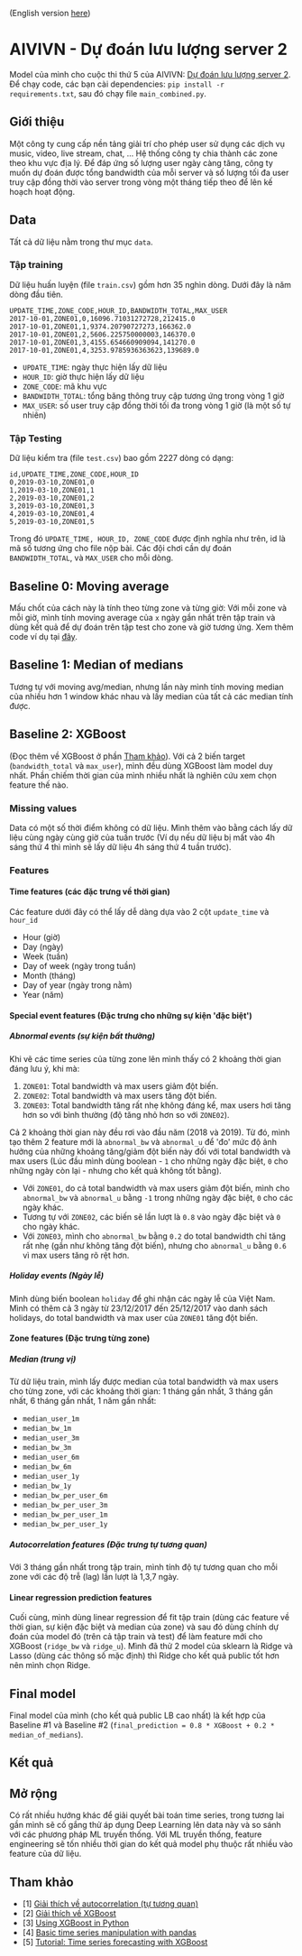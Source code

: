 (English version [here](README.md))
# AIVIVN - Dự đoán lưu lượng server 2
Model của mình cho cuộc thi thứ 5 của AIVIVN: [Dự đoán lưu lượng server 2](https://www.aivivn.com/contests/5). Để chạy code, các bạn cài dependencies: `pip install -r requirements.txt`, sau đó chạy file `main_combined.py`.

## 	Giới thiệu
Một công ty cung cấp nền tảng giải trí cho phép user sử dụng các dịch vụ music, video, live stream, chat, … Hệ thống công ty chia thành các zone theo khu vực địa lý. Để đáp ứng số lượng user ngày càng tăng, công ty muốn dự đoán được tổng bandwidth của mỗi server và số lượng tối đa user truy cập đồng thời vào server trong vòng một tháng tiếp theo để lên kế hoạch hoạt động.

## Data
Tất cả dữ liệu nằm trong thư mục `data`.
### Tập training
Dữ liệu huấn luyện (file `train.csv`) gồm hơn 35 nghìn dòng. Dưới đây là năm dòng đầu tiên.

```csv
UPDATE_TIME,ZONE_CODE,HOUR_ID,BANDWIDTH_TOTAL,MAX_USER
2017-10-01,ZONE01,0,16096.71031272728,212415.0
2017-10-01,ZONE01,1,9374.20790727273,166362.0
2017-10-01,ZONE01,2,5606.225750000003,146370.0
2017-10-01,ZONE01,3,4155.654660909094,141270.0
2017-10-01,ZONE01,4,3253.9785936363623,139689.0
```

- `UPDATE_TIME`: ngày thực hiện lấy dữ liệu
- `HOUR_ID`: giờ thực hiện lấy dữ liệu
- `ZONE_CODE`: mã khu vực
- `BANDWIDTH_TOTAL`: tổng băng thông truy cập tương ứng trong vòng 1 giờ
- `MAX_USER`: số user truy cập đồng thời tối đa trong vòng 1 giờ (là một số tự nhiên)

### Tập Testing 
Dữ liệu kiểm tra (file `test.csv`) bao gồm 2227 dòng có dạng:

```csv
id,UPDATE_TIME,ZONE_CODE,HOUR_ID
0,2019-03-10,ZONE01,0
1,2019-03-10,ZONE01,1
2,2019-03-10,ZONE01,2
3,2019-03-10,ZONE01,3
4,2019-03-10,ZONE01,4
5,2019-03-10,ZONE01,5
```
Trong đó `UPDATE_TIME, HOUR_ID, ZONE_CODE` được định nghĩa như trên, id là mã số tương ứng cho file nộp bài. Các đội chơi cần dự đoán `BANDWIDTH_TOTAL`, và `MAX_USER` cho mỗi dòng.

## Baseline 0: Moving average
Mấu chốt của cách này là tính theo từng zone và từng giờ: Với mỗi zone và mỗi giờ, mình tính moving average của `x` ngày gần nhất trên tập train và dùng kết quả để dự đoán trên tập test cho zone và giờ tương ứng. Xem thêm code ví dụ tại [đây](https://forum.machinelearningcoban.com/t/aivivn-bandwidth-prediction-baseline-with-moving-average/5488).

## Baseline 1: Median of medians
Tương tự với moving avg/median, nhưng lần này mình tính moving median của nhiều hơn 1 window khác nhau và lấy median của tất cả các median tính được.

## Baseline 2: XGBoost
(Đọc thêm về XGBoost ở phần [Tham khảo](#tham-khảo)). Với cả 2 biến target (`bandwidth_total` và `max_user`), mình đều dùng XGBoost làm model duy nhất. Phần chiếm thời gian của mình nhiều nhất là nghiên cứu xem chọn feature thế nào.

### Missing values
Data có một số thời điểm không có dữ liệu. Mình thêm vào bằng cách lấy dữ liệu cùng ngày cùng giờ của tuần trước (Ví dụ nếu dữ liệu bị mất vào 4h sáng thứ 4 thì mình sẽ lấy dữ liệu 4h sáng thứ 4 tuần trước).

### Features
#### Time features (các đặc trưng về thời gian)
Các feature dưới đây có thể lấy dễ dàng dựa vào 2 cột `update_time` và `hour_id`
- Hour (giờ)
- Day (ngày)
- Week (tuần)
- Day of week (ngày trong tuần)
- Month (tháng)
- Day of year (ngày trong nằm)
- Year (năm)

#### Special event features (Đặc trưng cho những sự kiện 'đặc biệt')
##### Abnormal events (sự kiện bất thường)
Khi vẽ các time series của từng zone lên mình thấy có 2 khoảng thời gian đáng lưu ý, khi mà:
1. `ZONE01`: Total bandwidth và max users giảm đột biến.
2. `ZONE02`: Total bandwidth và max users tăng đột biến.
3. `ZONE03`: Total bandwidth tăng rất nhẹ không đáng kể, max users hơi tăng hơn so với bình thường (độ tăng nhỏ hơn so với `ZONE02`).

Cả 2 khoảng thời gian này đều rơi vào đầu năm (2018 và 2019). Từ đó, mình tạo thêm 2 feature mới là `abnormal_bw` và `abnormal_u` để 'đo' mức độ ảnh hưởng của những khoảng tăng/giảm đột biến này đối với total bandwidth và max users (Lúc đầu mình dùng boolean - `1` cho những ngày đặc biệt, `0` cho những ngày còn lại - nhưng cho kết quả không tốt bằng). 
- Với `ZONE01`, do cả total bandwidth và max users giảm đột biến, mình cho `abnormal_bw` và `abnormal_u` bằng `-1` trong những ngày đặc biệt, `0` cho các ngày khác. 
- Tương tự với `ZONE02`, các biến sẽ lần lượt là `0.8` vào ngày đặc biệt và `0` cho ngày khác. 
- Với `ZONE03`, mình cho `abnormal_bw` bằng `0.2`  do total bandwidth chỉ tăng rất nhẹ (gần như không tăng đột biến), nhưng cho `abnormal_u` bằng `0.6` vì max users tăng rõ rệt hơn.

##### Holiday events (Ngày lễ)
Mình dùng biến boolean `holiday` để ghi nhận các ngày lễ của Việt Nam. Mình có thêm cả 3 ngày từ 23/12/2017 đến 25/12/2017 vào danh sách holidays, do total bandwidth và max user của `ZONE01` tăng đột biến.

#### Zone features (Đặc trưng từng zone)
##### Median (trung vị)
Từ dữ liệu train, mình lấy được median của total bandwidth và max users cho từng zone, với các khoảng thời gian: 1 tháng gần nhất, 3 tháng gần nhất, 6 tháng gần nhất, 1 năm gần nhất:
- `median_user_1m` 
- `median_bw_1m`  
- `median_user_3m` 
- `median_bw_3m` 
- `median_user_6m` 
- `median_bw_6m` 
- `median_user_1y` 
- `median_bw_1y`
- `median_bw_per_user_6m`
- `median_bw_per_user_3m`
- `median_bw_per_user_1m`
- `median_bw_per_user_1y`

##### Autocorrelation features (Đặc trưng tự tương quan)
Với 3 tháng gần nhất trong tập train, mình tính độ tự tương quan cho mỗi zone với các độ trễ (lag) lần lượt là 1,3,7 ngày.

#### Linear regression prediction features
Cuối cùng, mình dùng linear regression để fit tập train (dùng các feature về thời gian, sự kiện đặc biệt và median của zone) và sau đó dùng chính dự đoán của model đó (trên cả tập train và test) để làm feature mới cho XGBoost (`ridge_bw` và `ridge_u`). Mình đã thử 2 model của sklearn là Ridge và Lasso (dùng các thông số mặc định) thì Ridge cho kết quả public tốt hơn nên mình chọn Ridge.

## Final model
Final model của mình (cho kết quả public LB cao nhất) là kết hợp của Baseline #1 và Baseline #2 (`final_prediction = 0.8 * XGBoost + 0.2 * median_of_medians`).

## Kết quả

## Mở rộng
Có rất nhiều hướng khác để giải quyết bài toán time series, trong tương lai gần mình sẽ cố gắng thử áp dụng Deep Learning lên data này và so sánh với các phương pháp ML truyền thống. Với ML truyền thống, feature engineering sẽ tốn nhiều thời gian do kết quả model phụ thuộc rất nhiều vào feature của dữ liệu.

## Tham khảo
- [1] [Giải thích về autocorrelation (tự tương quan)](https://amorfati.xyz/hoc/nhan-dang-va-xu-ly-hien-tuong-tu-tuong-quan-autocorrelation-trong-ols)
- [2] [Giải thích về XGBoost](https://towardsdatascience.com/xgboost-mathematics-explained-58262530904a)
- [3] [Using XGBoost in Python](https://www.datacamp.com/community/tutorials/xgboost-in-python)
- [4] [Basic time series manipulation with pandas](https://towardsdatascience.com/basic-time-series-manipulation-with-pandas-4432afee64ea)
- [5] [Tutorial: Time series forecasting with XGBoost](https://www.kaggle.com/robikscube/tutorial-time-series-forecasting-with-xgboost)
